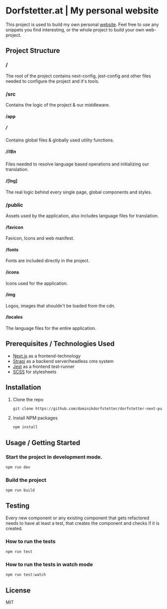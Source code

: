 # Dorfstetter.at | My personal website

This project is used to build my own personal [website](https://dorfstetter.at/).
Feel free to use any snippets you find interesting, or the whole project to build your own web-project.

## Project Structure

### /

The root of the project contains next-config, jest-config and other files needed to configure the project and it's tools.

### /src

Contains the logic of the project & our middleware.

#### /app

##### /

Contains global files & globally used utility functions.

##### /i18n

Files needed to resolve language based operations and initializing our translation.

#### /[lng]

The real logic behind every single page, global components and styles.

### /public

Assets used by the application, also includes language files for translation.

#### /favicon

Favicon, Icons and web manifest.

#### /fonts

Fonts are included directly in the project.

#### /icons

Icons used for the application.

#### /img

Logos, images that shouldn't be loaded from the cdn.

#### /locales

The language files for the entire application.

## Prerequisites / Technologies Used

- [Next.js](https://nextjs.org/) as a frontend-technology
- [Strapi](https://strapi.io/) as a backend server/headless cms system
- [Jest](https://jestjs.io/) as a frontend test-runner
- [SCSS](https://sass-lang.com/documentation/) for stylesheets

## Installation

1. Clone the repo

   ```bash
   git clone https://github.com/dominikdorfstetter/dorfstetter-next-public.git
   ```

2. Install NPM packages
   ```bash
   npm install
   ```

## Usage / Getting Started

### Start the project in development mode.

```bash
npm run dev
```

### Build the project

```bash
npm run build
```

## Testing

Every new component or any existing component that gets refactored needs to have at least a test,
that creates the component and checks if it is created.

### How to run the tests

```bash
npm run test
```

### How to run the tests in watch mode

```bash
npm run test:watch
```

## License

MIT
